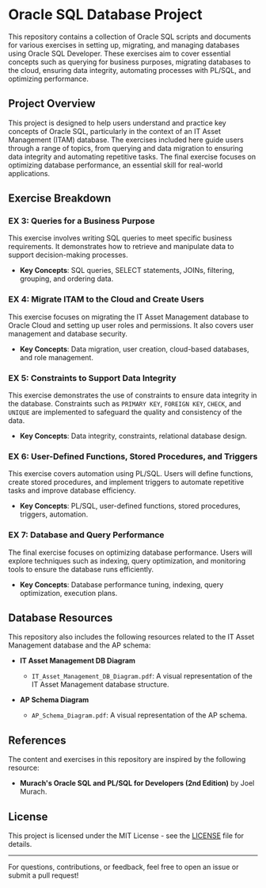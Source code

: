 # Oracle SQL Database Project

This repository contains a collection of Oracle SQL scripts and documents for various exercises in setting up, migrating, and managing databases using Oracle SQL Developer. These exercises aim to cover essential concepts such as querying for business purposes, migrating databases to the cloud, ensuring data integrity, automating processes with PL/SQL, and optimizing performance.

## Project Overview

This project is designed to help users understand and practice key concepts of Oracle SQL, particularly in the context of an IT Asset Management (ITAM) database. The exercises included here guide users through a range of topics, from querying and data migration to ensuring data integrity and automating repetitive tasks. The final exercise focuses on optimizing database performance, an essential skill for real-world applications.



## Exercise Breakdown

### EX 3: Queries for a Business Purpose

This exercise involves writing SQL queries to meet specific business requirements. It demonstrates how to retrieve and manipulate data to support decision-making processes.

- **Key Concepts**: SQL queries, SELECT statements, JOINs, filtering, grouping, and ordering data.


### EX 4: Migrate ITAM to the Cloud and Create Users

This exercise focuses on migrating the IT Asset Management database to Oracle Cloud and setting up user roles and permissions. It also covers user management and database security.

- **Key Concepts**: Data migration, user creation, cloud-based databases, and role management.


### EX 5: Constraints to Support Data Integrity

This exercise demonstrates the use of constraints to ensure data integrity in the database. Constraints such as `PRIMARY KEY`, `FOREIGN KEY`, `CHECK`, and `UNIQUE` are implemented to safeguard the quality and consistency of the data.

- **Key Concepts**: Data integrity, constraints, relational database design.


### EX 6: User-Defined Functions, Stored Procedures, and Triggers

This exercise covers automation using PL/SQL. Users will define functions, create stored procedures, and implement triggers to automate repetitive tasks and improve database efficiency.

- **Key Concepts**: PL/SQL, user-defined functions, stored procedures, triggers, automation.

### EX 7: Database and Query Performance

The final exercise focuses on optimizing database performance. Users will explore techniques such as indexing, query optimization, and monitoring tools to ensure the database runs efficiently.

- **Key Concepts**: Database performance tuning, indexing, query optimization, execution plans.

## Database Resources

This repository also includes the following resources related to the IT Asset Management database and the AP schema:

- **IT Asset Management DB Diagram**  
  - `IT_Asset_Management_DB_Diagram.pdf`: A visual representation of the IT Asset Management database structure.
  
- **AP Schema Diagram**  
  - `AP_Schema_Diagram.pdf`: A visual representation of the AP schema.

## References

The content and exercises in this repository are inspired by the following resource:

- **Murach's Oracle SQL and PL/SQL for Developers (2nd Edition)** by Joel Murach.

## License

This project is licensed under the MIT License - see the [LICENSE](LICENSE) file for details.

---

For questions, contributions, or feedback, feel free to open an issue or submit a pull request!
